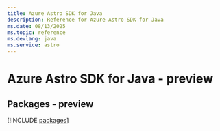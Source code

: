 ```yaml
---
title: Azure Astro SDK for Java
description: Reference for Azure Astro SDK for Java
ms.date: 08/13/2025
ms.topic: reference
ms.devlang: java
ms.service: astro
---
```

# Azure Astro SDK for Java - preview
## Packages - preview
[!INCLUDE [packages](astro-index.md)]